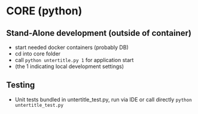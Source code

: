 # CORE (python)

## Stand-Alone development (outside of container)

* start needed docker containers (probably DB)
* cd into core folder
* call ```python untertitle.py 1``` for application start
* (the 1 indicating local development settings)

## Testing
* Unit tests bundled in untertitle_test.py, run via IDE or call directly ```python untertitle_test.py```
